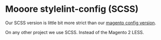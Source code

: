 # Mooore stylelint-config (SCSS)

Our SCSS version is little bit more strict than our [magento config version](../magento).

On any other project we use SCSS.
Instead of the Magento 2 LESS.

